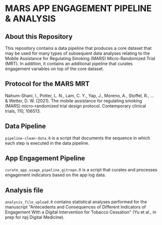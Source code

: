 <!---
---
output:
  pdf_document: default
urlcolor: magenta
---
--->

# MARS APP ENGAGEMENT PIPELINE & ANALYSIS

## About this Repository

This repository contains a data pipeline that produces a core dataset that may be used for many types of subsequent data analyses relating to the Mobile Assistance for Regulating Smoking (MARS) Micro-Randomized Trial (MRT). In addition, it contains an additional pipeline that curates engagement variables on top of the core dataset.

## Protocol for the MARS MRT

Nahum-Shani, I., Potter, L. N., Lam, C. Y., Yap, J., Moreno, A., Stoffel, R., ... & Wetter, D. W. (2021). The mobile assistance for regulating smoking (MARS) micro-randomized trial design protocol. Contemporary clinical trials, 110, 106513.

## Data Pipeline

`pipeline-clean-data.R` is a script that documents the sequence in which each step is executed in the data pipeline.

## App Engagement Pipeline

`curate_app_usage_pipeline_gitrepo.R` is a script that curates and processes engagement indicators based on the app log data.

## Analysis file
`analysis_file_upload.R` contains statistical analyses performed for the manuscript "Antecedents and Consequences of Different Indicators of Engagement With a Digital Intervention for Tobacco Cessation" (Yu et al., in prep for npj Digital Medicine).


